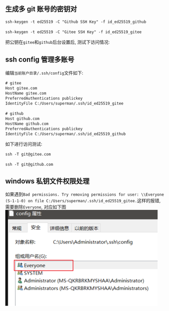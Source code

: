 ## 生成多 git 账号的密钥对

```
ssh-keygen -t ed25519 -C "Github SSH Key" -f id_ed25519_github

ssh-keygen -t ed25519 -C "Gitee SSH Key" -f id_ed25519_gitee
```

把公钥在`gitee`和`github`后台设置后, 测试下访问情况:

## ssh config 管理多账号

编辑`当前账户目录/.ssh/config`文件如下:

```
# gitee
Host gitee.com
HostName gitee.com
PreferredAuthentications publickey
IdentityFile C:/Users/superman/.ssh/id_ed25519_gitee

# github
Host github.com
HostName github.com
PreferredAuthentications publickey
IdentityFile C:/Users/superman/.ssh/id_ed25519_github
```

如下进行访问测试:

```
ssh -T git@gitee.com

ssh -T git@github.com

```

## windows 私钥文件权限处理

如果遇到`Bad permissions. Try removing permissions for user: \\Everyone (S-1-1-0) on file C:/Users/superman/.ssh/id_ed25519_gitee.`这样的报错, 需要删除`Everyone`, 对应如下图
![Alt text](../img/image.png)
